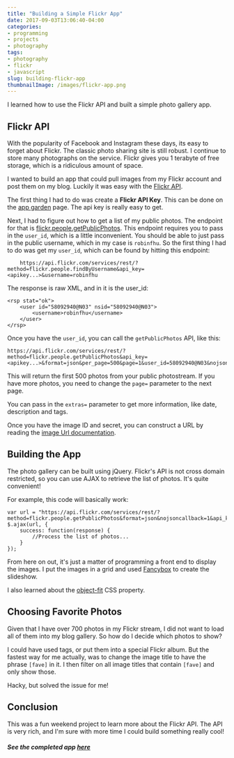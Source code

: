 ```yaml
---
title: "Building a Simple Flickr App"
date: 2017-09-03T13:06:40-04:00
categories:
- programming
- projects
- photography
tags:
- photography
- flickr
- javascript
slug: building-flickr-app
thumbnailImage: /images/flickr-app.png
---
```


I learned how to use the Flickr API and built a simple photo gallery app.

<!--more-->

## Flickr API

With the popularity of Facebook and Instagram these days, its easy to forget about Flickr. The classic photo sharing site is still robust.  I continue to store many photographs on the service.  Flickr gives you 1 terabyte of free storage, which is a ridiculous amount of space.

I wanted to build an app that could pull images from my Flickr account and post them on my blog.  Luckily it was easy with the [Flickr API](https://www.flickr.com/services/api/).

The first thing I had to do was create a **Flickr API Key**.  This can be done on the [app garden](https://www.flickr.com/services/) page.  The api key is really easy to get.

Next, I had to figure out how to get a list of my public photos.  The endpoint for that is [flickr.people.getPublicPhotos](https://www.flickr.com/services/api/flickr.people.getPublicPhotos.html).  This endpoint requires you to pass in the `user_id`, which is a little inconvenient.  You should be able to just pass in the public username, which in my case is `robinfhu`.  So the first thing I had to do was get my `user_id`, which can be found by hitting this endpoint:

```
    https://api.flickr.com/services/rest/?method=flickr.people.findByUsername&api_key=<apikey...>&username=robinfhu

```

The response is raw XML, and in it is the user_id:

```
<rsp stat="ok">
    <user id="58092940@N03" nsid="58092940@N03">
        <username>robinfhu</username>
    </user>
</rsp>
```

Once you have the `user_id`, you can call the `getPublicPhotos` API, like this:

```
https://api.flickr.com/services/rest/?method=flickr.people.getPublicPhotos&api_key=<apikey...>&format=json&per_page=500&page=1&user_id=58092940@N03&nojsoncallback=1
```

This will return the first 500 photos from your public photostream. If you have more photos, you need to change the `page=` parameter to the next page.

You can pass in the `extras=` parameter to get more information, like date, description and tags.

Once you have the image ID and secret, you can construct a URL by reading the [image Url documentation](https://www.flickr.com/services/api/misc.urls.html).

## Building the App

The photo gallery can be built using jQuery.  Flickr's API is not cross domain restricted, so you can use AJAX to retrieve the list of photos. It's quite convenient!

For example, this code will basically work:

```
var url = "https://api.flickr.com/services/rest/?method=flickr.people.getPublicPhotos&format=json&nojsoncallback=1&api_key=...";
$.ajax(url, {
    success: function(response) {
        //Process the list of photos...
    }
});
```

From here on out, it's just a matter of programming a front end to display the images.  I put the images in a grid and used [Fancybox](http://fancyapps.com/fancybox/) to create the slideshow.

I also learned about the [object-fit](https://developer.mozilla.org/en-US/docs/Web/CSS/object-fit) CSS property.

## Choosing Favorite Photos

Given that I have over 700 photos in my Flickr stream, I did not want to load all of them into my blog gallery.  So how do I decide which photos to show?

I could have used tags, or put them into a special Flickr album.  But the fastest way for me actually, was to change the image title to have the phrase `[fave]` in it.  I then filter on all image titles that contain `[fave]` and only show those.

Hacky, but solved the issue for me!

## Conclusion

This was a fun weekend project to learn more about the Flickr API.  The API is very rich, and I'm sure with more time I could build something really cool!

<h5>See the completed app <a href="/photo-faves">here</a></h5>
